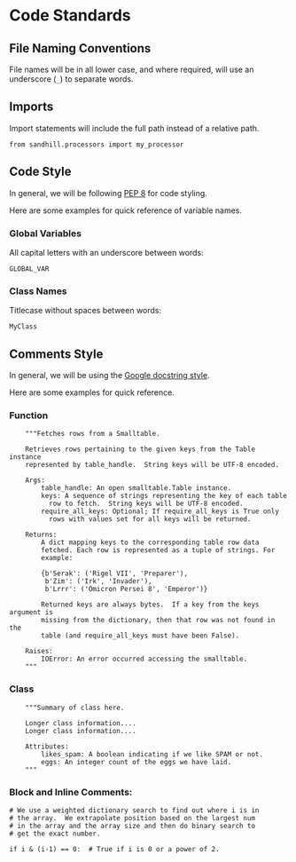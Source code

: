 Code Standards
==============

File Naming Conventions
-----------------------
File names will be in all lower case, and where required, will use an underscore (`_`) to 
separate words.

Imports
-------
Import statements will include the full path instead of a relative path.
```
from sandhill.processors import my_processor
```

Code Style
-----------
In general, we will be following [PEP 8](https://www.python.org/dev/peps/pep-0008) for code styling. 

Here are some examples for quick reference of variable names.

### Global Variables
All capital letters with an underscore between words:
```
GLOBAL_VAR
```

### Class Names
Titlecase without spaces between words: 
```
MyClass
```

Comments Style
--------------
In general, we will be using the [Google docstring style](https://github.com/google/styleguide/blob/gh-pages/pyguide.md#38-comments-and-docstrings). 

Here are some examples for quick reference.

### Function
```
    """Fetches rows from a Smalltable.

    Retrieves rows pertaining to the given keys from the Table instance
    represented by table_handle.  String keys will be UTF-8 encoded.

    Args:
        table_handle: An open smalltable.Table instance.
        keys: A sequence of strings representing the key of each table
          row to fetch.  String keys will be UTF-8 encoded.
        require_all_keys: Optional; If require_all_keys is True only
          rows with values set for all keys will be returned.

    Returns:
        A dict mapping keys to the corresponding table row data
        fetched. Each row is represented as a tuple of strings. For
        example:

        {b'Serak': ('Rigel VII', 'Preparer'),
         b'Zim': ('Irk', 'Invader'),
         b'Lrrr': ('Omicron Persei 8', 'Emperor')}

        Returned keys are always bytes.  If a key from the keys argument is
        missing from the dictionary, then that row was not found in the
        table (and require_all_keys must have been False).

    Raises:
        IOError: An error occurred accessing the smalltable.
    """
```

### Class
```
    """Summary of class here.

    Longer class information....
    Longer class information....

    Attributes:
        likes_spam: A boolean indicating if we like SPAM or not.
        eggs: An integer count of the eggs we have laid.
    """
```

### Block and Inline Comments:
```
# We use a weighted dictionary search to find out where i is in
# the array.  We extrapolate position based on the largest num
# in the array and the array size and then do binary search to
# get the exact number.

if i & (i-1) == 0:  # True if i is 0 or a power of 2.
```
